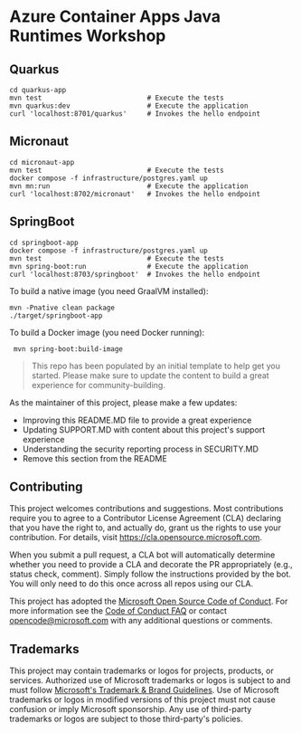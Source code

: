 # Azure Container Apps Java Runtimes Workshop

## Quarkus

```shell
cd quarkus-app
mvn test                          # Execute the tests
mvn quarkus:dev                   # Execute the application
curl 'localhost:8701/quarkus'     # Invokes the hello endpoint
```

## Micronaut

```shell
cd micronaut-app
mvn test                          # Execute the tests
docker compose -f infrastructure/postgres.yaml up
mvn mn:run                        # Execute the application
curl 'localhost:8702/micronaut'   # Invokes the hello endpoint
```

## SpringBoot

```shell
cd springboot-app
docker compose -f infrastructure/postgres.yaml up
mvn test                          # Execute the tests
mvn spring-boot:run               # Execute the application
curl 'localhost:8703/springboot'  # Invokes the hello endpoint
```

To build a native image (you need GraalVM installed):
```shell
mvn -Pnative clean package
./target/springboot-app
```

To build a Docker image (you need Docker running):
```shell
 mvn spring-boot:build-image 
```

> This repo has been populated by an initial template to help get you started. Please
> make sure to update the content to build a great experience for community-building.

As the maintainer of this project, please make a few updates:

- Improving this README.MD file to provide a great experience
- Updating SUPPORT.MD with content about this project's support experience
- Understanding the security reporting process in SECURITY.MD
- Remove this section from the README

## Contributing

This project welcomes contributions and suggestions.  Most contributions require you to agree to a
Contributor License Agreement (CLA) declaring that you have the right to, and actually do, grant us
the rights to use your contribution. For details, visit https://cla.opensource.microsoft.com.

When you submit a pull request, a CLA bot will automatically determine whether you need to provide
a CLA and decorate the PR appropriately (e.g., status check, comment). Simply follow the instructions
provided by the bot. You will only need to do this once across all repos using our CLA.

This project has adopted the [Microsoft Open Source Code of Conduct](https://opensource.microsoft.com/codeofconduct/).
For more information see the [Code of Conduct FAQ](https://opensource.microsoft.com/codeofconduct/faq/) or
contact [opencode@microsoft.com](mailto:opencode@microsoft.com) with any additional questions or comments.

## Trademarks

This project may contain trademarks or logos for projects, products, or services. Authorized use of Microsoft 
trademarks or logos is subject to and must follow 
[Microsoft's Trademark & Brand Guidelines](https://www.microsoft.com/en-us/legal/intellectualproperty/trademarks/usage/general).
Use of Microsoft trademarks or logos in modified versions of this project must not cause confusion or imply Microsoft sponsorship.
Any use of third-party trademarks or logos are subject to those third-party's policies.
